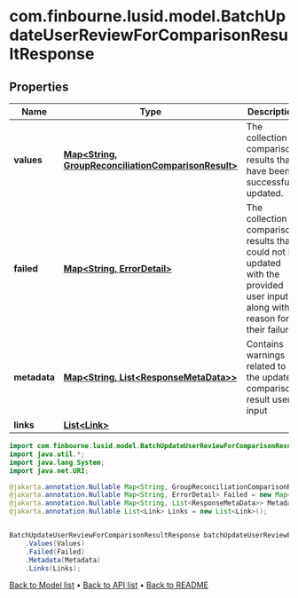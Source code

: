 # com.finbourne.lusid.model.BatchUpdateUserReviewForComparisonResultResponse

## Properties

Name | Type | Description | Notes
------------ | ------------- | ------------- | -------------
**values** | [**Map&lt;String, GroupReconciliationComparisonResult&gt;**](GroupReconciliationComparisonResult.md) | The collection of comparison results that have been successfully updated. | [optional] [default to Map<String, GroupReconciliationComparisonResult>]
**failed** | [**Map&lt;String, ErrorDetail&gt;**](ErrorDetail.md) | The collection of comparison results that could not be updated with the provided user input along with a reason for their failure. | [optional] [default to Map<String, ErrorDetail>]
**metadata** | [**Map&lt;String, List&lt;ResponseMetaData&gt;&gt;**](List.md) | Contains warnings related to the updated comparison result user input | [optional] [default to Map<String, List<ResponseMetaData>>]
**links** | [**List&lt;Link&gt;**](Link.md) |  | [optional] [default to List<Link>]

```java
import com.finbourne.lusid.model.BatchUpdateUserReviewForComparisonResultResponse;
import java.util.*;
import java.lang.System;
import java.net.URI;

@jakarta.annotation.Nullable Map<String, GroupReconciliationComparisonResult> Values = new Map<String, GroupReconciliationComparisonResult>();
@jakarta.annotation.Nullable Map<String, ErrorDetail> Failed = new Map<String, ErrorDetail>();
@jakarta.annotation.Nullable Map<String, List<ResponseMetaData>> Metadata = new Map<String, List<ResponseMetaData>>();
@jakarta.annotation.Nullable List<Link> Links = new List<Link>();


BatchUpdateUserReviewForComparisonResultResponse batchUpdateUserReviewForComparisonResultResponseInstance = new BatchUpdateUserReviewForComparisonResultResponse()
    .Values(Values)
    .Failed(Failed)
    .Metadata(Metadata)
    .Links(Links);
```


[Back to Model list](../README.md#documentation-for-models) &#8226; [Back to API list](../README.md#documentation-for-api-endpoints) &#8226; [Back to README](../README.md)
